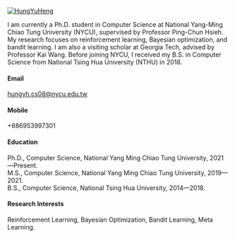

[![HungYuHeng](https://img.shields.io/badge/HungYuHeng-github-blue?logo=github)](https://github.com/HungYuHeng)

I am currently a Ph.D. student in Computer Science at National Yang-Ming Chiao Tung University (NYCU), supervised by Professor Ping-Chun Hsieh. My research focuses on reinforcement learning, Bayesian optimization, and bandit learning. I am also a visiting scholar at Georgia Tech, advised by Professor Kai Wang. Before joining NYCU, I received my B.S. in Computer Science from National Tsing Hua University (NTHU) in 2018.

#### Email
hungyh.cs08@nycu.edu.tw

#### Mobile
+886953997301

#### Education
Ph.D., Computer Science, National Yang Ming Chiao Tung University, 2021—Present.\
M.S., Computer Science, National Yang Ming Chiao Tung University, 2019—2021.\
B.S., Computer Science, National Tsing Hua University, 2014—2018.

#### Research Interests
Reinforcement Learning, Bayesian Optimization, Bandit Learning, Meta Learning.

